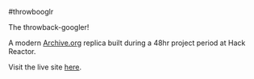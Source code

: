 #throwbooglr

The throwback-googler!

A modern [Archive.org](http://archive.org) replica built during a 48hr project period at Hack Reactor. 

Visit the live site [here](http://#).
